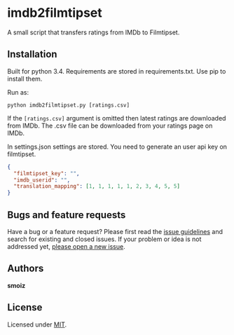 # imdb2filmtipset

A small script that transfers ratings from IMDb to Filmtipset.

## Installation

Built for python 3.4. Requirements are stored in requirements.txt. Use pip to install them.

Run as:
```
python imdb2filmtipset.py [ratings.csv]
```
If the `[ratings.csv]` argument is omitted then latest ratings are downloaded from IMDb. The .csv file can
be downloaded from your ratings page on IMDb.


In settings.json settings are stored. You need to generate an user api key on filmtipset.
```json
{
  "filmtipset_key": "",
  "imdb_userid": "",
  "translation_mapping": [1, 1, 1, 1, 1, 2, 3, 4, 5, 5]
}
```

## Bugs and feature requests

Have a bug or a feature request? Please first read the [issue guidelines](CONTRIBUTING.md#using-the-issue-tracker) and search for existing and closed issues. If your problem or idea is not addressed yet, [please open a new issue](https://github.com/smoiz/imdb2filmtipset/issues).

## Authors

**smoiz**

## License

Licensed under [MIT](LICENSE).
